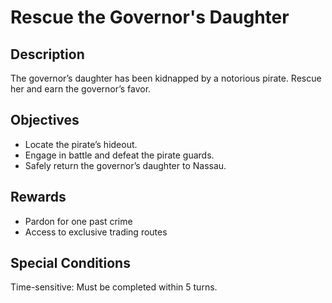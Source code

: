 # Rescue the Governor's Daughter

## Description

The governor’s daughter has been kidnapped by a notorious pirate. Rescue her and earn the governor’s favor.

## Objectives

- Locate the pirate’s hideout.
- Engage in battle and defeat the pirate guards.
- Safely return the governor’s daughter to Nassau.

## Rewards

- Pardon for one past crime
- Access to exclusive trading routes

## Special Conditions

Time-sensitive: Must be completed within 5 turns.
